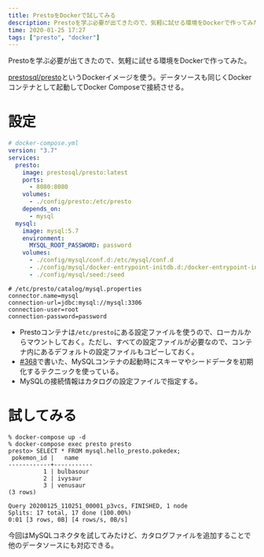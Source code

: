```yaml
---
title: PrestoをDockerで試してみる
description: Prestoを学ぶ必要が出てきたので、気軽に試せる環境をDockerで作ってみた。
time: 2020-01-25 17:27
tags: ["presto", "docker"]
---
```


Prestoを学ぶ必要が出てきたので、気軽に試せる環境をDockerで作ってみた。

[prestosql/presto](https://hub.docker.com/r/prestosql/presto)というDockerイメージを使う。データソースも同じくDockerコンテナとして起動してDocker Composeで接続させる。

# 設定

```yaml
# docker-compose.yml
version: "3.7"
services:
  presto:
    image: prestosql/presto:latest
    ports:
      - 8080:8080
    volumes:
      - ./config/presto:/etc/presto
    depends_on:
      - mysql
  mysql:
    image: mysql:5.7
    environment:
      MYSQL_ROOT_PASSWORD: password
    volumes:
      - ./config/mysql/conf.d:/etc/mysql/conf.d
      - ./config/mysql/docker-entrypoint-initdb.d:/docker-entrypoint-initdb.d
      - ./config/mysql/seed:/seed
```

```properties
# /etc/presto/catalog/mysql.properties
connector.name=mysql
connection-url=jdbc:mysql://mysql:3306
connection-user=root
connection-password=password
```

* Prestoコンテナは`/etc/presto`にある設定ファイルを使うので、ローカルからマウントしておく。ただし、すべての設定ファイルが必要なので、コンテナ内にあるデフォルトの設定ファイルもコピーしておく。
* [#368](/368/)で書いた、MySQLコンテナの起動時にスキーマやシードデータを初期化するテクニックを使っている。
* MySQLの接続情報はカタログの設定ファイルで指定する。

# 試してみる

```
% docker-compose up -d
% docker-compose exec presto presto
presto> SELECT * FROM mysql.hello_presto.pokedex;
 pokemon_id |   name
------------+-----------
          1 | bulbasour
          2 | ivysaur
          3 | venusaur
(3 rows)

Query 20200125_110251_00001_p3vcs, FINISHED, 1 node
Splits: 17 total, 17 done (100.00%)
0:01 [3 rows, 0B] [4 rows/s, 0B/s]
```

今回はMySQLコネクタを試してみたけど、カタログファイルを追加することで他のデータソースにも対応できる。

